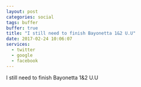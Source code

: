 ```yaml
---
layout: post
categories: social
tags: buffer
buffer: true
title: "I still need to finish Bayonetta 1&2 U.U"
date: 2017-02-24 10:06:07
services: 
  - twitter
  - google
  - facebook
---
```

I still need to finish Bayonetta 1&amp;2 U.U
